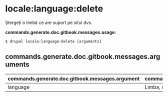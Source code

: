 # locale:language:delete
Ștergeți o limbă ce are suport pe situl dvs.

**commands.generate.doc.gitbook.messages.usage:**
```
$ drupal locale:language:delete [arguments]
```

## commands.generate.doc.gitbook.messages.arguments
commands.generate.doc.gitbook.messages.argument | commands.generate.doc.gitbook.messages.details
---------|-------------
language | Limba, de exemplu, es sau Spanish
